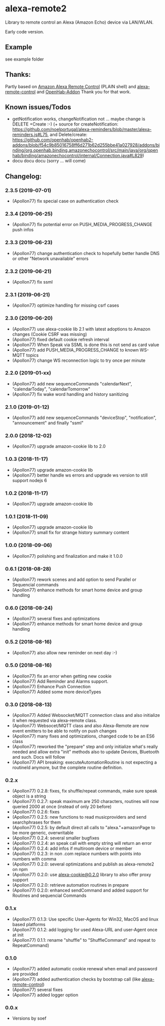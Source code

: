 
# alexa-remote2

Library to remote control an Alexa (Amazon Echo) device via LAN/WLAN.

Early code version.

<!--
[![NPM version](http://img.shields.io/npm/v/alexa-remote.svg)](https://www.npmjs.com/package/alexa-remote)
[![Tests](http://img.shields.io/travis/soef/alexa-remote/master.svg)](https://travis-ci.org/soef/alexa-remote)
[![License](https://img.shields.io/badge/license-MIT-blue.svg?style=flat)](https://github.com/soef/alexa-remote/blob/master/LICENSE)
-->


## Example

see example folder


## Thanks:
Partly based on [Amazon Alexa Remote Control](http://blog.loetzimmer.de/2017/10/amazon-alexa-hort-auf-die-shell-echo.html) (PLAIN shell) and [alexa-remote-control](https://github.com/thorsten-gehrig/alexa-remote-control) and [OpenHab-Addon](https://github.com/openhab/openhab2-addons/blob/f54c9b85016758ff6d271b62d255bbe41a027928/addons/binding/org.openhab.binding.amazonechocontrol)
Thank you for that work.

## Known issues/Todos
* getNotification works, changeNotification not ... maybe change is DELETE +Create :-) (+ source for createNotification: https://github.com/noelportugal/alexa-reminders/blob/master/alexa-reminders.js#L75, and Delete/create: https://github.com/openhab/openhab2-addons/blob/f54c9b85016758ff6d271b62d255bbe41a027928/addons/binding/org.openhab.binding.amazonechocontrol/src/main/java/org/openhab/binding/amazonechocontrol/internal/Connection.java#L829)
* docu docu docu (sorry ... will come)

## Changelog:

### 2.3.5 (2019-07-01)
* (Apollon77) fix special case on authentication check

### 2.3.4 (2019-06-25)
* (Apollon77) fix potential error on PUSH_MEDIA_PROGRESS_CHANGE push infos

### 2.3.3 (2019-06-23)
* (Apollon77) change authentication check to hopefully better handle DNS or other "Network unavailable" errors

### 2.3.2 (2019-06-21)
* (Apollon77) fix ssml

### 2.3.1 (2019-06-21)
* (Apollon77) optimize handling for missing csrf cases

### 2.3.0 (2019-06-20)
* (Apollon77) use alexa-cookie lib 2.1 with latest adoptions to Amazon changes (Cookie CSRF was missing)
* (Apollon77) fixed default cookie refresh interval
* (Apollon77) When Speak via SSML is done this is not send as card value
* (Apollon77) add PUSH_MEDIA_PROGRESS_CHANGE to known WS-MQTT topics
* (Apollon77) change WS reconnection logic to try once per minute

### 2.2.0 (2019-01-xx)
* (Apollon77) add new sequenceCommands "calendarNext", "calendarToday", "calendarTomorrow"
* (Apollon77) fix wake word handling and history sanitizing

### 2.1.0 (2019-01-12)
* (Apollon77) add new sequenceCommands "deviceStop", "notification", "announcement" and finally "ssml"

### 2.0.0 (2018-12-02)
* (Apollon77) upgrade amazon-cookie lib to 2.0

### 1.0.3 (2018-11-17)
* (Apollon77) upgrade amazon-cookie lib
* (Apollon77) better handle ws errors and upgrade ws version to still support nodejs 6

### 1.0.2 (2018-11-17)
* (Apollon77) upgrade amazon-cookie lib

### 1.0.1 (2018-11-09)
* (Apollon77) upgrade amazon-cookie lib
* (Apollon77) small fix for strange history summary content

### 1.0.0 (2018-09-06)
* (Apollon77) polishing and finalization and make it 1.0.0

### 0.6.1 (2018-08-28)
* (Apollon77) rework scenes and add option  to send Parallel or Sequencial commands
* (Apollon77) enhance methods for smart home device and group handling

### 0.6.0 (2018-08-24)
* (Apollon77) several fixes and optimizations
* (Apollon77) enhance methods for smart home device and group handling

### 0.5.2 (2018-08-16)
* (Apollon77) also allow new reminder on next day :-)

### 0.5.0 (2018-08-16)
* (Apollon77) fix an error when getting new cookie
* (Apollon77) Add Reminder and Alarms support.
* (Apollon77) Enhance Push Connection
* (Apollon77) Added some more deviceTypes

### 0.3.0 (2018-08-13)
* (Apollon77) Added Websocket/MQTT connection class and also initialize it when requested via alexa-remote class.
* (Apollon77) Websocet/MQTT class and also Alexa-Remote are now event emitters to be able to notify on push changes
* (Apollon77) many fixes and optimizations, changed code to be an ES6 class
* (Apollon77) reworked the "prepare" step and only initialize what's really needed and allow extra "init" methods also to update Devices, Bluetooth and such. Docs will follow
* (Apollon77) API breaking: executeAutomationRoutine is not expecting a routineId anymore, but the complete routine definition.

### 0.2.x
* (Apollon77) 0.2.8: fixes, fix shuffle/repeat commands, make sure speak object is a string
* (Apollon77) 0.2.7: speak maximum are 250 characters, routines will now queried 2000 at once (instead of only 20 before)
* (Apollon77) 0.2.6: fixes
* (Apollon77) 0.2.5: new functions to read musicproviders and send searchphrases for them
* (Apollon77) 0.2.5: by default direct all calls to "alexa."+amazonPage to be more generic, overwritable
* (Apollon77) 0.2.4: several smaller bugfixes
* (Apollon77) 0.2.4: an speak call with empty string will return an error
* (Apollon77) 0.2.4: add infos if multiroom device or member
* (Apollon77) 0.2.3: in non .com replace numbers with points into numbers with comma
* (Apollon77) 0.2.0: several optimizations and publish as alexa-remote2 on npm
* (Apollon77) 0.2.0: use alexa-cookie@0.2.0 library to also offer proxy support
* (Apollon77) 0.2.0: retrieve automation routines in prepare
* (Apollon77) 0.2.0: enhanced sendCommand and added support for Routines and sequencial Commands

### 0.1.x
* (Apollon77) 0.1.3: Use specific User-Agents for Win32, MacOS and linux based platforms
* (Apollon77) 0.1.2: add logging for used Alexa-URL and user-Agent once at init
* (Apollon77) 0.1.1: rename "shuffle" to "ShuffleCommand" and repeat to RepeatCommand)

### 0.1.0
* (Apollon77) added automatic cookie renewal when email and password are provided
* (Apollon77) added authentication checks by bootstrap call (like [alexa-remote-control](https://github.com/thorsten-gehrig/alexa-remote-control))
* (Apollon77) several fixes
* (Apollon77) added logger option

### 0.0.x
* Versions by soef

